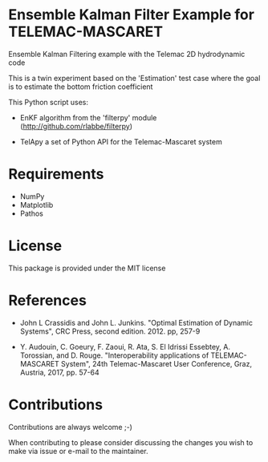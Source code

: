 Ensemble Kalman Filter Example for TELEMAC-MASCARET
===================================================

Ensemble Kalman Filtering example with the Telemac 2D hydrodynamic code

This is a twin experiment based on the 'Estimation' test case where the goal
    is to estimate the bottom friction coefficient

This Python script uses:
* EnKF algorithm from the 'filterpy' module (http://github.com/rlabbe/filterpy)

* TelApy a set of Python API for the Telemac-Mascaret system

Requirements
============

- NumPy
- Matplotlib
- Pathos

License
=======

This package is provided under the MIT license

References
==========

- John L Crassidis and John L. Junkins. "Optimal Estimation of
Dynamic Systems", CRC Press, second edition. 2012. pp, 257-9

- Y. Audouin, C. Goeury, F. Zaoui, R. Ata, S. El Idrissi Essebtey,
A. Torossian, and D. Rouge. "Interoperability applications of
TELEMAC-MASCARET System", 24th Telemac-Mascaret User Conference,
Graz, Austria, 2017, pp. 57-64

Contributions
=============

Contributions are always welcome ;-)

When contributing to please consider discussing the changes you wish to make via issue or e-mail to the maintainer.
